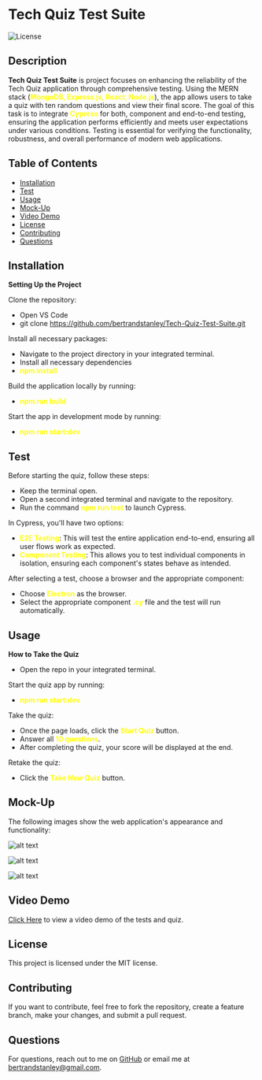 # Tech Quiz Test Suite
![License](https://img.shields.io/badge/license-MIT-blue)

## Description
**Tech Quiz Test Suite** is project focuses on enhancing the reliability of the Tech Quiz application through comprehensive testing. Using the MERN stack (<span style="color: yellow;">**MongoDB, Express.js, React, Node.js**</span>), the app allows users to take a quiz with ten random questions and view their final score. The goal of this task is to integrate <span style="color: yellow;">**Cypress**</span> for both, component and end-to-end testing, ensuring the application performs efficiently and meets user expectations under various conditions. Testing is essential for verifying the functionality, robustness, and overall performance of modern web applications.

## Table of Contents
- [Installation](#installation)
- [Test](#test)
- [Usage](#usage)
- [Mock-Up](#mock-up)
- [Video Demo](#video-demo)
- [License](#license)
- [Contributing](#contributing)
- [Questions](#questions)

## Installation

**Setting Up the Project**

Clone the repository:

- Open VS Code
- git clone <https://github.com/bertrandstanley/Tech-Quiz-Test-Suite.git>

Install all necessary packages:

- Navigate to the project directory in your integrated terminal.
- Install all necessary dependencies
- <span style="color: yellow;">**npm install**</span>

Build the application locally by running:

- <span style="color: yellow;">**npm run build**</span>

Start the app in development mode by running:

- <span style="color: yellow;">**npm run start:dev**</span>


## Test

Before starting the quiz, follow these steps:

- Keep the terminal open.
- Open a second integrated terminal and navigate to the repository.
- Run the command <span style="color: yellow;">**npm run test**</span>
 to launch Cypress.

In Cypress, you'll have two options:
- <span style="color: yellow;">**E2E Testing**</span>: This will test the entire application end-to-end, ensuring all user flows work as expected.
- <span style="color: yellow;">**Component Testing**</span>: This allows you to test individual components in isolation, ensuring each component's states behave as intended.

After selecting a test, choose a browser and the appropriate component:

- Choose <span style="color: yellow;">**Electron**</span> as the browser.
- Select the appropriate component <span style="color: yellow;">**.cy**</span> file and the test will run automatically.

## Usage
**How to Take the Quiz**

- Open the repo in your integrated terminal.

Start the quiz app by running:

- <span style="color: yellow;">**npm run start:dev**</span>

Take the quiz:

- Once the page loads, click the <span style="color: yellow;">**Start Quiz**</span> button.
- Answer all <span style="color: yellow;">**10 questions**</span>.
- After completing the quiz, your score will be displayed at the end.

Retake the quiz:

- Click the <span style="color: yellow;">**Take New Quiz**</span> button.

## Mock-Up
The following images show the web application's appearance and functionality:

![alt text](<Screenshot 2025-03-10 at 3.10.55 AM.png>) 

![alt text](<Screenshot 2025-03-10 at 3.10.41 AM.png>) 

![alt text](<Screenshot 2025-03-10 at 3.12.10 AM.png>)

## Video Demo

[Click Here](https://youtu.be/doM3SfX5spk) to view a video demo of the tests and quiz.

## License

This project is licensed under the MIT license.

## Contributing
If you want to contribute, feel free to fork the repository, create a feature branch, make your changes, and submit a pull request.

## Questions
For questions, reach out to me on [GitHub](https://github.com/bertrandstanley) or email me at bertrandstanley@gmail.com.
